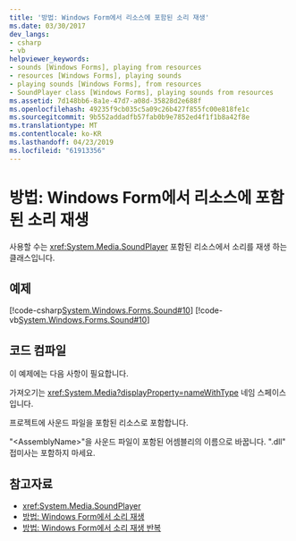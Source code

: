 ```yaml
---
title: '방법: Windows Form에서 리소스에 포함된 소리 재생'
ms.date: 03/30/2017
dev_langs:
- csharp
- vb
helpviewer_keywords:
- sounds [Windows Forms], playing from resources
- resources [Windows Forms], playing sounds
- playing sounds [Windows Forms], from resources
- SoundPlayer class [Windows Forms], playing sounds from resources
ms.assetid: 7d148bb6-8a1e-47d7-a08d-35828d2e688f
ms.openlocfilehash: 49235f9cb035c5a09c26b427f855fc00e818fe1c
ms.sourcegitcommit: 9b552addadfb57fab0b9e7852ed4f1f1b8a42f8e
ms.translationtype: MT
ms.contentlocale: ko-KR
ms.lasthandoff: 04/23/2019
ms.locfileid: "61913356"
---
```

# <a name="how-to-play-a-sound-embedded-in-a-resource-from-a-windows-form"></a>방법: Windows Form에서 리소스에 포함된 소리 재생
사용할 수는 <xref:System.Media.SoundPlayer> 포함된 리소스에서 소리를 재생 하는 클래스입니다.  
  
## <a name="example"></a>예제  
 [!code-csharp[System.Windows.Forms.Sound#10](~/samples/snippets/csharp/VS_Snippets_Winforms/System.Windows.Forms.Sound/CS/soundtestform.cs#10)]
 [!code-vb[System.Windows.Forms.Sound#10](~/samples/snippets/visualbasic/VS_Snippets_Winforms/System.Windows.Forms.Sound/VB/soundtestform.vb#10)]  
  
## <a name="compiling-the-code"></a>코드 컴파일  
 이 예제에는 다음 사항이 필요합니다.  
  
 가져오기는 <xref:System.Media?displayProperty=nameWithType> 네임 스페이스입니다.  
  
 프로젝트에 사운드 파일을 포함된 리소스로 포함합니다.  
  
 "\<AssemblyName>"을 사운드 파일이 포함된 어셈블리의 이름으로 바꿉니다. ".dll" 접미사는 포함하지 마세요.  
  
## <a name="see-also"></a>참고자료

- <xref:System.Media.SoundPlayer>
- [방법: Windows Form에서 소리 재생](how-to-play-a-sound-from-a-windows-form.md)
- [방법: Windows Form에서 소리 재생 반복](how-to-loop-a-sound-playing-on-a-windows-form.md)
